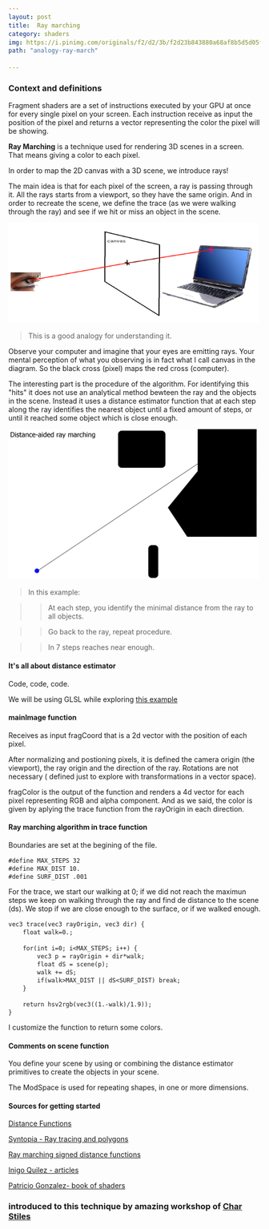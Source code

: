 ```yaml
---
layout: post
title:  Ray marching
category: shaders
img: https://i.pinimg.com/originals/f2/d2/3b/f2d23b843880a68af8b5d5d05ff69ae9.jpg
path: "analogy-ray-march"
 
---
```


### Context and definitions
 
Fragment shaders are a set of instructions executed by your GPU at once for every single pixel on your screen.
Each instruction receive as input the position of the pixel and returns a vector representing the color the pixel will be showing.

**Ray Marching** is a technique used for rendering 3D scenes in a screen. That means giving a color to each pixel.

In order to map the 2D canvas with a 3D scene, we introduce rays!

The main idea is that for each pixel of the screen, a ray is passing through it. All the rays starts from a viewport, so they have the same origin. And in order to recreate the scene, we define the trace (as we were walking through the ray) and see if we hit or miss an object in the scene.

<img src="/assets/img/analogy-ray-march.png" alt="Anlogy vision" style="height: 200px; width:500px;"/>

> This is a  good analogy for understanding it. 



Observe your computer and imagine that your eyes are emitting rays. Your mental perception of what you observing is in fact what I call canvas in the diagram. So the black cross (pixel) maps the red cross (computer).


The interesting part is the procedure of the algorithm.  For identifying this "hits" it does not use an analytical method bewteen the ray and the objects in the scene.
Instead it uses a distance estimator function that at each step along the ray identifies the nearest object until a fixed amount of steps, or until it reached some object which is close enough.

 <img src="/assets/img/distance-estimator.gif" alt="Distance Estimator" style="height: 300px; width:500px;"/>
 
 >In this example:
 
 >> At each step, you identify the minimal distance from the ray to all objects.
 
 >> Go back to the ray, repeat procedure.
 
 >>  In 7 steps reaches near enough.
 

#### It's all about distance estimator

  Code, code, code.
  
We will be using GLSL while exploring [this example](https://www.shadertoy.com/view/wdlyD8)  


#### mainImage function
  Receives as input fragCoord that is a 2d vector with the position of each pixel.
  
  After normalizing and postioning pixels, it is defined the camera origin (the viewport), the ray origin and the direction of the ray.
  Rotations are not necessary ( defined just to explore with transformations in a vector space).
  
  fragColor is the output of the function and renders a 4d vector for each pixel representing RGB and alpha component.
  And as we said, the color is given by aplying the trace function from the rayOrigin in each direction.
  
#### Ray marching algorithm in trace function 

Boundaries are set at the begining of the file.
```
#define MAX_STEPS 32
#define MAX_DIST 10.
#define SURF_DIST .001
```

For the trace, we  start our walking at 0; if we did not reach the maximun steps we keep on walking through the ray and find de distance to the scene (ds).
We stop if we are close enough to the surface, or if we walked enough.

```
vec3 trace(vec3 rayOrigin, vec3 dir) {
	float walk=0.;
    
    for(int i=0; i<MAX_STEPS; i++) {
    	vec3 p = rayOrigin + dir*walk;
        float dS = scene(p);
        walk += dS;
        if(walk>MAX_DIST || dS<SURF_DIST) break;
    }

    return hsv2rgb(vec3((1.-walk)/1.9));
}
 ```

 I customize the function to return some colors.
 
 
#### Comments on scene function

You define your scene by using or combining the distance estimator primitives to create the objects in your scene.

The ModSpace is used for repeating shapes, in one or more dimensions.



 
#### Sources for getting started
 [Distance Functions](http://iquilezles.org/www/articles/distfunctions/distfunctions.htm)
 
 
 [Syntopia - Ray tracing and polygons](http://blog.hvidtfeldts.net/index.php/2014/01/combining-ray-tracing-and-polygons/) 
 
 
 [Ray marching signed distance functions](http://jamie-wong.com/2016/07/15/ray-marching-signed-distance-functions/)
 
 
 
  [Inigo Quilez - articles](http://iquilezles.org/)
  
  
  [Patricio Gonzalez- book of shaders](https://thebookofshaders.com/)
 
 
### introduced to this technique by amazing workshop of [Char Stiles](http://charstiles.com/)
 
  
  

